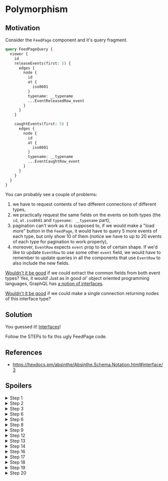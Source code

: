 # Polymorphism

## Motivation

Consider the `FeedPage` component and it's query fragment.

```graphql
query FeedPageQuery {
  viewer {
    id
    releaseEvents(first: 5) {
      edges {
        node {
          id
          at {
            iso8601
          }
          typename: __typename
          ...EventReleasedRow_event
        }
      }
    }

    caughtEvents(first: 5) {
      edges {
        node {
          id
          at {
            iso8601
          }
          typename: __typename
          ...EventCaughtRow_event
        }
      }
    }
  }
}
```

You can probably see a couple of problems:

1.  we have to request contents of two different connections of different types,
2.  we practically request the same fields on the events on both types (the `id`, `at.iso8601` and `typename: __typename` part),
3.  pagination can't work as it is supposed to, if we would make a "load more" button in the `FeedPage`, it would have to query 5 more events of each type, but only show 10 of them (notice we have to up to 20 events of each type for pagination to work properly),
4.  moreover, `EventRow` expects `event` prop to be of certain shape. If we'd like to update `EventRow` to use some other `event` field, we would have to remember to update queries in all the components that use `EventRow` to also include the new fields.

[Wouldn't it be good](https://www.youtube.com/watch?v=cTLTG4FTNBQ) if we could extract the common fields from both event types? Yes, it would! Just as in good ol' object oriented programming languages, GraphQL has [a notion of interfaces](http://graphql.org/learn/schema/#interfaces).

[Wouldn't it be good](https://www.youtube.com/watch?v=dQw4w9WgXcQ) if we could make a single connection returning nodes of this interface type?

## Solution

You guessed it! [Interfaces](http://graphql.org/learn/schema/#interfaces)!

Follow the STEPs to fix this ugly FeedPage code.

## References

* https://hexdocs.pm/absinthe/Absinthe.Schema.Notation.html#interface/3

## Spoilers

<details>
  <summary>Step 1</summary>

```elixir
interface :event do
  field(:id, non_null(:id))
  field(:at, :datetime)
end
```

</details>

<details>
  <summary>Step 2</summary>

```elixir
interface :event
```

</details>

<details>
  <summary>Step 3</summary>

```elixir
interface :event
```

</details>

<details>
  <summary>Step 6</summary>

```elixir
connection(node_type: :event)
```

</details>

<details>
  <summary>Step 6</summary>

```elixir
connection field(:events, node_type: :event) do
  resolve(&TrainershipResolver.list_events/2)
end
```

</details>

<details>
  <summary>Step 8</summary>

```elixir
def get_events() do
  get_caught_events() ++ get_released_events()
  |> Enum.sort(fn a, b ->
    case NaiveDateTime.compare(a.at, b.at) do
      :gt -> false
      _ -> true
    end
  end)
end
```

</details>

<details>
  <summary>Step 9</summary>

```elixir
def list_events(args, _) do
  Trainership.get_events()
  |> Absinthe.Relay.Connection.from_list(args)
end
```

</details>

<details>
  <summary>Step 12</summary>

```graphql
query FeedPageQuery {
  viewer {
    id
    events(last: 10) {
      edges {
        node {
          id
          at {
            iso8601
          }
          typename: __typename
          ...EventCaughtRow_event
          ...EventReleasedRow_event
        }
      }
    }
  }
}
```

</details>

<details>
  <summary>Step 13</summary>

```javascript
const events = this.props.viewer.events;
```

</details>

<details>
  <summary>Step 14</summary>

```javascript
const events = this.props.viewer.events.slice().reverse();
```

</details>

<details>
  <summary>Step 16</summary>

```javascript
import { graphql, createFragmentContainer } from "react-relay";
```

</details>

<details>
  <summary>Step 17</summary>

```javascript
const StyledEventRow = withStyles(styles)(EventRow);
```

</details>

<details>
  <summary>Step 18</summary>

```javascript
export default createFragmentContainer(StyledEventRow, {
  event: graphql`
    fragment EventRow_event on Event {
      id
      at {
        iso8601
      }
      typename: __typename
      ...EventCaughtRow_event
      ...EventReleasedRow_event
    }
  `,
});
```

</details>

<details>
  <summary>Step 19</summary>

```javascript
import EventRow_event from "./__generated__/EventRow_event";

type PropsType = {
  event: EventRow_event,
  // ...
};

class EventRow extends React.Component<PropsType> {
  renderConcreteEvent = (event: EventRow_event) => {
    // ...
```

</details>

<details>
  <summary>Step 20</summary>

```graphql
query FeedPageQuery {
  viewer {
    id
    events(last: 10) {
      edges {
        node {
          id
          ...EventRow_event
        }
      }
    }
  }
}
```

</details>
